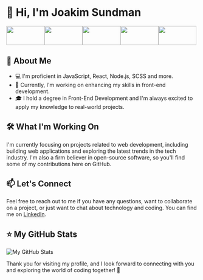 # 👋 Hi, I'm Joakim Sundman
<img src="https://i0.wp.com/blog.canadianwebhosting.com/wp-content/uploads/2018/04/javascript-logo.png?ssl=1" width="100" height="50"><img src="https://upload.wikimedia.org/wikipedia/commons/a/a7/React-icon.svg" width="100" height="50"><img src="https://upload.wikimedia.org/wikipedia/commons/9/96/Sass_Logo_Color.svg" width="100" height="50"><img src="https://res.cloudinary.com/practicaldev/image/fetch/s--R1poIk0x--/c_limit%2Cf_auto%2Cfl_progressive%2Cq_auto%2Cw_800/https://raw.githubusercontent.com/serverless/assets/master/Icon/Framework/PNG/Serverless_Framework-icon01.png" width="100" height="50"><img src="https://upload.wikimedia.org/wikipedia/commons/4/4c/Typescript_logo_2020.svg" width="100" height="50">
## 🚀 About Me

- 💻 I'm proficient in JavaScript, React, Node.js, SCSS and more.
- 🌱 Currently, I'm working on enhancing my skills in front-end development.
- 🎓 I hold a degree in Front-End Development and I'm always excited to apply my knowledge to real-world projects.

## 🛠️ What I'm Working On

I'm currently focusing on projects related to web development, including building web applications and exploring the latest trends in the tech industry. I'm also a firm believer in open-source software, so you'll find some of my contributions here on GitHub.

## 📫 Let's Connect

Feel free to reach out to me if you have any questions, want to collaborate on a project, or just want to chat about technology and coding. You can find me on [LinkedIn](https://www.linkedin.com/in/joakim-sundman-00556b190/).

## ⭐ My GitHub Stats

![My GitHub Stats](https://github-readme-stats.vercel.app/api?username=jayhyllie&show_icons=true&theme=dark)

Thank you for visiting my profile, and I look forward to connecting with you and exploring the world of coding together! 🚀

